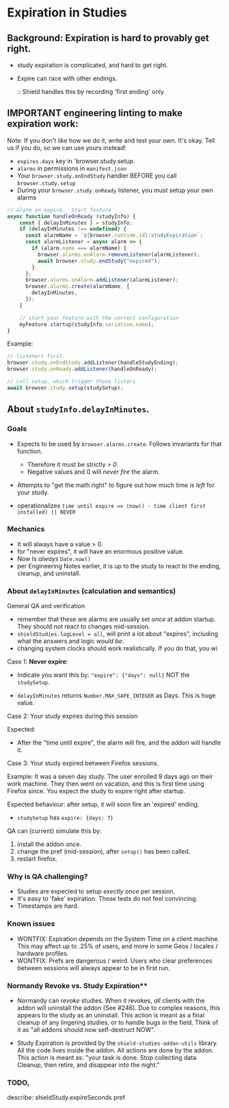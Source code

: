 # Expiration in Studies

## Background:  Expiration is hard to provably get right.

- study expiration is complicated, and hard to get right.
- Expire can race with other endings.

  :: Shield handles this by recording 'first ending' only.

## IMPORTANT engineering linting to make expiration work:

Note: If you don't like how we do it, write and test your own.  It's okay.  Tell us if you do, so we can use yours instead!

- `expires.days` key in `browser.study.setup.
- `alarms` in permissions in `manifest.json`
-  Your `browser.study.onEndStudy` handler BEFORE you call `browser.study.setup`
-  During your `browser.study.onReady` listener, you must setup your own alarms

```js
// alarm on expire.  Start feature
async function handleOnReady (studyInfo) {
    const { delayInMinutes } = studyInfo;
    if (delayInMinutes !== undefined) {
      const alarmName = `${browser.runtime.id}:studyExpiration`;
      const alarmListener = async alarm => {
        if (alarm.name === alarmName) {
          browser.alarms.onAlarm.removeListener(alarmListener);
          await browser.study.endStudy("expired");
        }
      };
      browser.alarms.onAlarm.addListener(alarmListener);
      browser.alarms.create(alarmName, {
        delayInMinutes,
      });
    }

    // start your feature with the correct configuration
    myFeature.startup(studyInfo.variation.name);
}
```

Example:

```js
// listeners first.
browser.study.onEndStudy.addListener(handleStudyEnding);
browser.study.onReady.addListener(handleOnReady);

// call setup, which trigger those listers
await browser.study.setup(studySetup);
```

## About `studyInfo.delayInMinutes`.

### Goals

- Expects to be used by `browser.alarms.create`. Follows invariants for that function.
    - Therefore it must be strictly *> 0*.  
    - Negative values and 0 will *never fire* the alarm.

- Attempts to "get the math right" to figure out how much time *is left* for your study.
- operationalizes `time until expire == (now() - time client first installed) || NEVER ` 


### Mechanics
- It will always have a value > 0.
- for "never expires", it will have an enormous positive value.
- Now Is *always*  `Date.now()`
- per Engineering Notes earlier, it is up to the study to react to the ending, cleanup, and uninstall.


### About `delayInMinutes` (calculation and semantics)

General QA and verification

- remember that these are alarms are usually set *once* at addon startup.  They should not react to changes mid-session.
- `shieldStudies.logLevel = all`, will print a lot about "expires", including what the answers and logic *would be*.
- changing system clocks should work realistically.  If you do that, you wi

Case 1:  **Never expire**:

- Indicate you want this by:
  `"expire": {"days": null}` NOT the `studySetup`.

- `delayInMinutes` returns `Number.MAX_SAFE_INTEGER` as Days.  This is huge value.

Case 2:  Your study expires during this session

Expected:  
- After the "time until expire", the alarm will fire, and the addon will handle it.

Case 3:  Your study expired between Firefox sessions.

Example:  It was a seven day study.  The user enrolled 9 days ago on their work machine.  They then went on vacation, and this is first time using Firefox since.  You expect the study to expire right after startup.

Expected behaviour:  after setup, it will soon fire an 'expired' ending.

- `studySetup` has `expire: {days: 7}`

QA can (current) simulate this by:
1.  install the addon once.
2.  change the pref (mid-session), after `setup()` has been called.
3.  restart firefox. 


### Why is QA challenging?

- Studies are expected to setup *exectly once* per session.
- It's easy to 'fake' expiration.  Those tests do not feel convincing.
- Timestamps are hard.

### Known issues

- WONTFIX: Expiration depends on the System Time on a client machine.  This may affect up to .25% of users, and more in some Geos / locales / hardware profiles. 
- WONTFIX: Prefs are dangerous / weird.  Users who clear preferences between sessions will always appear to be in first run.


### Normandy Revoke vs. Study Expiration**

- Normandy can *revoke* studies.  When it revokes, *all* clients with the addon will uninstall the addon (See #246).  Due to complex reasons, this appears to the study as an uninstall.   This action is meant as a final cleanup of any lingering studies, or to handle bugs in the field.  Think of it as "all addons should now self-destruct NOW".

- Study Expiration is provided by the `shield-studies-addon-utils` library.  All the code lives inside the addon.  All actions are done by the addon.   This action is meant as: "your task is done.  Stop collecting data.  Cleanup, then retire, and disappear into the night."


### TODO,

describe: shieldStudy.expireSeconds pref
